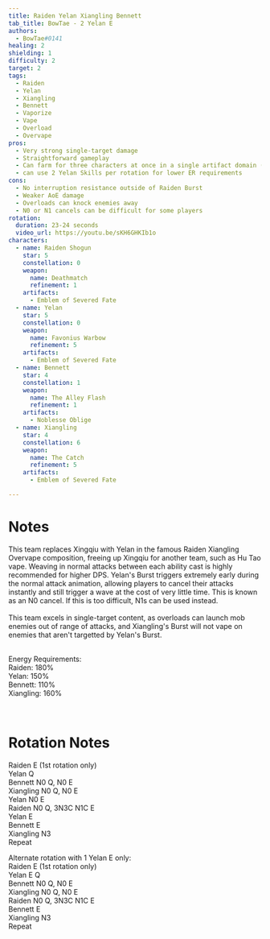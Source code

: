 ```yaml
---
title: Raiden Yelan Xiangling Bennett
tab_title: BowTae - 2 Yelan E
authors:
  - BowTae#0141
healing: 2
shielding: 1
difficulty: 2 
target: 2 
tags:
  - Raiden
  - Yelan
  - Xiangling
  - Bennett
  - Vaporize
  - Vape
  - Overload
  - Overvape
pros:
  - Very strong single-target damage
  - Straightforward gameplay
  - Can farm for three characters at once in a single artifact domain (Emblem)
  - can use 2 Yelan Skills per rotation for lower ER requirements
cons: 
  - No interruption resistance outside of Raiden Burst
  - Weaker AoE damage
  - Overloads can knock enemies away
  - N0 or N1 cancels can be difficult for some players
rotation:
  duration: 23-24 seconds
  video_url: https://youtu.be/sKH6GHKIb1o
characters:
  - name: Raiden Shogun
    star: 5
    constellation: 0
    weapon:
      name: Deathmatch
      refinement: 1
    artifacts:
      - Emblem of Severed Fate
  - name: Yelan
    star: 5
    constellation: 0
    weapon:
      name: Favonius Warbow
      refinement: 5
    artifacts:
      - Emblem of Severed Fate
  - name: Bennett
    star: 4
    constellation: 1
    weapon:
      name: The Alley Flash
      refinement: 1
    artifacts:
      - Noblesse Oblige
  - name: Xiangling
    star: 4
    constellation: 6
    weapon:
      name: The Catch
      refinement: 5
    artifacts:
      - Emblem of Severed Fate

---
```


# **Notes**

This team replaces Xingqiu with Yelan in the famous Raiden Xiangling Overvape composition, freeing up Xingqiu for another team, such as Hu Tao vape. Weaving in normal attacks between each ability cast is highly recommended for higher DPS. Yelan's Burst triggers extremely early during the normal attack animation, allowing players to cancel their attacks instantly and still trigger a wave at the cost of very little time. This is known as an N0 cancel. If this is too difficult, N1s can be used instead. 
<br></br>
This team excels in single-target content, as overloads can launch mob enemies out of range of attacks, and Xiangling's Burst will not vape on enemies that aren't targetted by Yelan's Burst.
<br></br>

Energy Requirements:  
Raiden: 180%  
Yelan: 150%  
Bennett: 110%  
Xiangling: 160%  
<br></br>

# **Rotation Notes**  
Raiden E (1st rotation only)    
Yelan Q  
Bennett N0 Q, N0 E  
Xiangling N0 Q, N0 E  
Yelan N0 E  
Raiden N0 Q, 3N3C N1C E  
Yelan E  
Bennett E  
Xiangling N3  
Repeat 

Alternate rotation with 1 Yelan E only:  
Raiden E (1st rotation only)  
Yelan E Q  
Bennett N0 Q, N0 E  
Xiangling N0 Q, N0 E  
Raiden N0 Q, 3N3C N1C E  
Bennett E  
Xiangling N3  
Repeat  